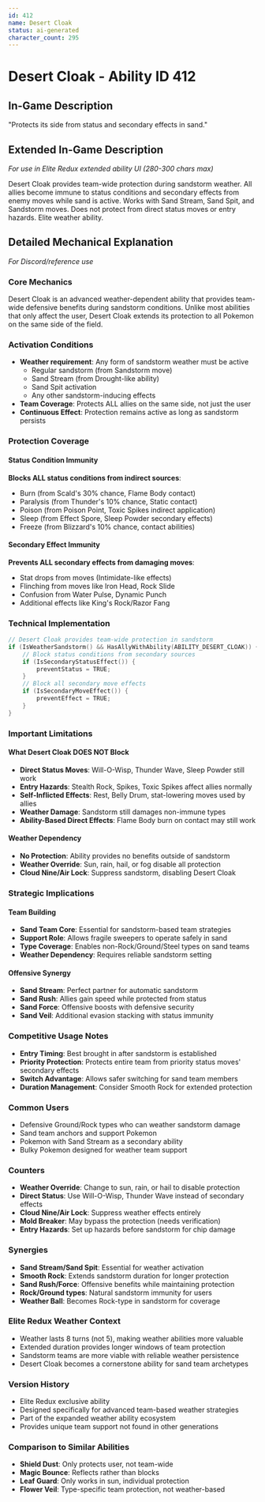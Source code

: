 ```yaml
---
id: 412
name: Desert Cloak
status: ai-generated
character_count: 295
---
```


# Desert Cloak - Ability ID 412

## In-Game Description
"Protects its side from status and secondary effects in sand."

## Extended In-Game Description
*For use in Elite Redux extended ability UI (280-300 chars max)*

Desert Cloak provides team-wide protection during sandstorm weather. All allies become immune to status conditions and secondary effects from enemy moves while sand is active. Works with Sand Stream, Sand Spit, and Sandstorm moves. Does not protect from direct status moves or entry hazards. Elite weather ability.

## Detailed Mechanical Explanation
*For Discord/reference use*

### Core Mechanics
Desert Cloak is an advanced weather-dependent ability that provides team-wide defensive benefits during sandstorm conditions. Unlike most abilities that only affect the user, Desert Cloak extends its protection to all Pokemon on the same side of the field.

### Activation Conditions
- **Weather requirement**: Any form of sandstorm weather must be active
  - Regular sandstorm (from Sandstorm move)
  - Sand Stream (from Drought-like ability)
  - Sand Spit activation
  - Any other sandstorm-inducing effects
- **Team Coverage**: Protects ALL allies on the same side, not just the user
- **Continuous Effect**: Protection remains active as long as sandstorm persists

### Protection Coverage

#### Status Condition Immunity
**Blocks ALL status conditions from indirect sources**:
- Burn (from Scald's 30% chance, Flame Body contact)
- Paralysis (from Thunder's 10% chance, Static contact)
- Poison (from Poison Point, Toxic Spikes indirect application)
- Sleep (from Effect Spore, Sleep Powder secondary effects)
- Freeze (from Blizzard's 10% chance, contact abilities)

#### Secondary Effect Immunity
**Prevents ALL secondary effects from damaging moves**:
- Stat drops from moves (Intimidate-like effects)
- Flinching from moves like Iron Head, Rock Slide
- Confusion from Water Pulse, Dynamic Punch
- Additional effects like King's Rock/Razor Fang

### Technical Implementation
```c
// Desert Cloak provides team-wide protection in sandstorm
if (IsWeatherSandstorm() && HasAllyWithAbility(ABILITY_DESERT_CLOAK)) {
    // Block status conditions from secondary sources
    if (IsSecondaryStatusEffect()) {
        preventStatus = TRUE;
    }
    // Block all secondary move effects
    if (IsSecondaryMoveEffect()) {
        preventEffect = TRUE;
    }
}
```

### Important Limitations

#### What Desert Cloak DOES NOT Block
- **Direct Status Moves**: Will-O-Wisp, Thunder Wave, Sleep Powder still work
- **Entry Hazards**: Stealth Rock, Spikes, Toxic Spikes affect allies normally
- **Self-Inflicted Effects**: Rest, Belly Drum, stat-lowering moves used by allies
- **Weather Damage**: Sandstorm still damages non-immune types
- **Ability-Based Direct Effects**: Flame Body burn on contact may still work

#### Weather Dependency
- **No Protection**: Ability provides no benefits outside of sandstorm
- **Weather Override**: Sun, rain, hail, or fog disable all protection
- **Cloud Nine/Air Lock**: Suppress sandstorm, disabling Desert Cloak

### Strategic Implications

#### Team Building
- **Sand Team Core**: Essential for sandstorm-based team strategies
- **Support Role**: Allows fragile sweepers to operate safely in sand
- **Type Coverage**: Enables non-Rock/Ground/Steel types on sand teams
- **Weather Dependency**: Requires reliable sandstorm setting

#### Offensive Synergy
- **Sand Stream**: Perfect partner for automatic sandstorm
- **Sand Rush**: Allies gain speed while protected from status
- **Sand Force**: Offensive boosts with defensive security
- **Sand Veil**: Additional evasion stacking with status immunity

### Competitive Usage Notes
- **Entry Timing**: Best brought in after sandstorm is established
- **Priority Protection**: Protects entire team from priority status moves' secondary effects
- **Switch Advantage**: Allows safer switching for sand team members
- **Duration Management**: Consider Smooth Rock for extended protection

### Common Users
- Defensive Ground/Rock types who can weather sandstorm damage
- Sand team anchors and support Pokemon
- Pokemon with Sand Stream as a secondary ability
- Bulky Pokemon designed for weather team support

### Counters
- **Weather Override**: Change to sun, rain, or hail to disable protection
- **Direct Status**: Use Will-O-Wisp, Thunder Wave instead of secondary effects
- **Cloud Nine/Air Lock**: Suppress weather effects entirely
- **Mold Breaker**: May bypass the protection (needs verification)
- **Entry Hazards**: Set up hazards before sandstorm for chip damage

### Synergies
- **Sand Stream/Sand Spit**: Essential for weather activation
- **Smooth Rock**: Extends sandstorm duration for longer protection
- **Sand Rush/Force**: Offensive benefits while maintaining protection
- **Rock/Ground types**: Natural sandstorm immunity for users
- **Weather Ball**: Becomes Rock-type in sandstorm for coverage

### Elite Redux Weather Context
- Weather lasts 8 turns (not 5), making weather abilities more valuable
- Extended duration provides longer windows of team protection
- Sandstorm teams are more viable with reliable weather persistence
- Desert Cloak becomes a cornerstone ability for sand team archetypes

### Version History
- Elite Redux exclusive ability
- Designed specifically for advanced team-based weather strategies
- Part of the expanded weather ability ecosystem
- Provides unique team support not found in other generations

### Comparison to Similar Abilities
- **Shield Dust**: Only protects user, not team-wide
- **Magic Bounce**: Reflects rather than blocks
- **Leaf Guard**: Only works in sun, individual protection
- **Flower Veil**: Type-specific team protection, not weather-based